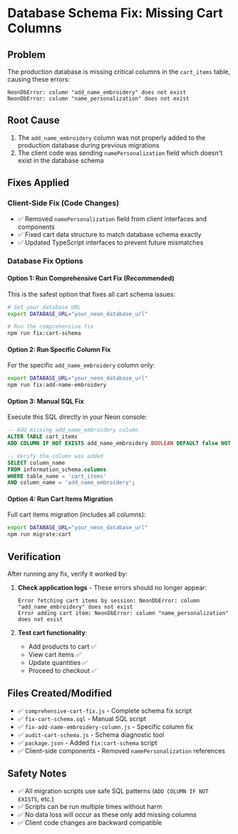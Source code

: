 # Database Schema Fix: Missing Cart Columns

## Problem
The production database is missing critical columns in the `cart_items` table, causing these errors:
```
NeonDbError: column "add_name_embroidery" does not exist
NeonDbError: column "name_personalization" does not exist
```

## Root Cause
1. The `add_name_embroidery` column was not properly added to the production database during previous migrations
2. The client code was sending `namePersonalization` field which doesn't exist in the database schema

## Fixes Applied

### Client-Side Fix (Code Changes)
- ✅ Removed `namePersonalization` field from client interfaces and components
- ✅ Fixed cart data structure to match database schema exactly
- ✅ Updated TypeScript interfaces to prevent future mismatches

### Database Fix Options

#### Option 1: Run Comprehensive Cart Fix (Recommended)
This is the safest option that fixes all cart schema issues:

```bash
# Set your database URL
export DATABASE_URL="your_neon_database_url"

# Run the comprehensive fix
npm run fix:cart-schema
```

#### Option 2: Run Specific Column Fix
For the specific `add_name_embroidery` column only:

```bash
export DATABASE_URL="your_neon_database_url"
npm run fix:add-name-embroidery
```

#### Option 3: Manual SQL Fix
Execute this SQL directly in your Neon console:

```sql
-- Add missing add_name_embroidery column
ALTER TABLE cart_items 
ADD COLUMN IF NOT EXISTS add_name_embroidery BOOLEAN DEFAULT false NOT NULL;

-- Verify the column was added
SELECT column_name 
FROM information_schema.columns 
WHERE table_name = 'cart_items' 
AND column_name = 'add_name_embroidery';
```

#### Option 4: Run Cart Items Migration
Full cart items migration (includes all columns):

```bash
export DATABASE_URL="your_neon_database_url"
npm run migrate:cart
```

## Verification
After running any fix, verify it worked by:

1. **Check application logs** - These errors should no longer appear:
   ```
   Error fetching cart items by session: NeonDbError: column "add_name_embroidery" does not exist
   Error adding cart item: NeonDbError: column "name_personalization" does not exist
   ```

2. **Test cart functionality**:
   - Add products to cart ✅
   - View cart items ✅
   - Update quantities ✅
   - Proceed to checkout ✅

## Files Created/Modified
- ✅ `comprehensive-cart-fix.js` - Complete schema fix script
- ✅ `fix-cart-schema.sql` - Manual SQL script
- ✅ `fix-add-name-embroidery-column.js` - Specific column fix
- ✅ `audit-cart-schema.js` - Schema diagnostic tool
- ✅ `package.json` - Added `fix:cart-schema` script
- ✅ Client-side components - Removed `namePersonalization` references

## Safety Notes
- ✅ All migration scripts use safe SQL patterns (`ADD COLUMN IF NOT EXISTS`, etc.)
- ✅ Scripts can be run multiple times without harm
- ✅ No data loss will occur as these only add missing columns
- ✅ Client code changes are backward compatible